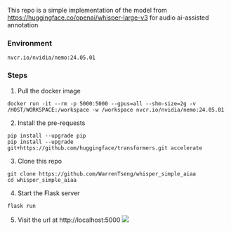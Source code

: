 This repo is a simple implementation of the model from https://huggingface.co/openai/whisper-large-v3 for audio ai-assisted annotation
</br>
### Environment
```
nvcr.io/nvidia/nemo:24.05.01
```
### Steps
1. Pull the docker image
```
docker run -it --rm -p 5000:5000 --gpus=all --shm-size=2g -v /HOST/WORKSPACE:/workspace -w /workspace nvcr.io/nvidia/nemo:24.05.01
```
2. Install the pre-requests
```
pip install --upgrade pip
pip install --upgrade git+https://github.com/huggingface/transformers.git accelerate
```
3. Clone this repo
```
git clone https://github.com/WarrenTseng/whisper_simple_aiaa
cd whisper_simple_aiaa
```
4. Start the Flask server
```
flask run
```
5. Visit the url at http://localhost:5000
![]([https://github.com/Your_Repository_Name/Your_GIF_Name.gif](https://github.com/WarrenTseng/whisper_simple_aiaa/blob/main/animation.gif))
